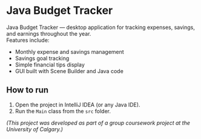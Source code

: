 # Java Budget Tracker  

Java Budget Tracker — desktop application for tracking expenses, savings, and earnings throughout the year.  
Features include:  
- Monthly expense and savings management  
- Savings goal tracking  
- Simple financial tips display  
- GUI built with Scene Builder and Java code  

## How to run
1. Open the project in IntelliJ IDEA (or any Java IDE).  
2. Run the `Main` class from the `src` folder.  

*(This project was developed as part of a group coursework project at the University of Calgary.)*

